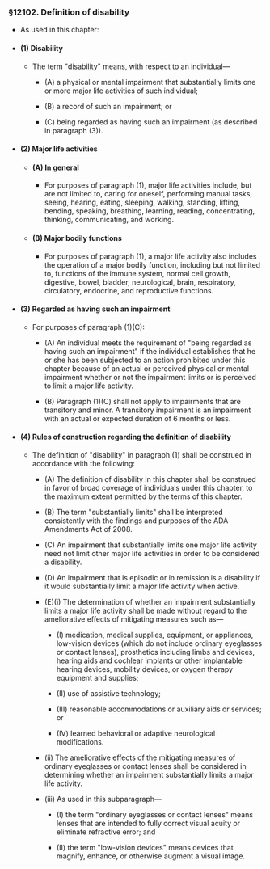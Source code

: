 ### §12102. Definition of disability
* As used in this chapter:

* #### (1) Disability
  * The term "disability" means, with respect to an individual—

    * (A) a physical or mental impairment that substantially limits one or more major life activities of such individual;

    * (B) a record of such an impairment; or

    * (C) being regarded as having such an impairment (as described in paragraph (3)).

* #### (2) Major life activities
  * #### (A) In general
    * For purposes of paragraph (1), major life activities include, but are not limited to, caring for oneself, performing manual tasks, seeing, hearing, eating, sleeping, walking, standing, lifting, bending, speaking, breathing, learning, reading, concentrating, thinking, communicating, and working.

  * #### (B) Major bodily functions
    * For purposes of paragraph (1), a major life activity also includes the operation of a major bodily function, including but not limited to, functions of the immune system, normal cell growth, digestive, bowel, bladder, neurological, brain, respiratory, circulatory, endocrine, and reproductive functions.

* #### (3) Regarded as having such an impairment
  * For purposes of paragraph (1)(C):

    * (A) An individual meets the requirement of "being regarded as having such an impairment" if the individual establishes that he or she has been subjected to an action prohibited under this chapter because of an actual or perceived physical or mental impairment whether or not the impairment limits or is perceived to limit a major life activity.

    * (B) Paragraph (1)(C) shall not apply to impairments that are transitory and minor. A transitory impairment is an impairment with an actual or expected duration of 6 months or less.

* #### (4) Rules of construction regarding the definition of disability
  * The definition of "disability" in paragraph (1) shall be construed in accordance with the following:

    * (A) The definition of disability in this chapter shall be construed in favor of broad coverage of individuals under this chapter, to the maximum extent permitted by the terms of this chapter.

    * (B) The term "substantially limits" shall be interpreted consistently with the findings and purposes of the ADA Amendments Act of 2008.

    * (C) An impairment that substantially limits one major life activity need not limit other major life activities in order to be considered a disability.

    * (D) An impairment that is episodic or in remission is a disability if it would substantially limit a major life activity when active.

    * (E)(i) The determination of whether an impairment substantially limits a major life activity shall be made without regard to the ameliorative effects of mitigating measures such as—

      * (I) medication, medical supplies, equipment, or appliances, low-vision devices (which do not include ordinary eyeglasses or contact lenses), prosthetics including limbs and devices, hearing aids and cochlear implants or other implantable hearing devices, mobility devices, or oxygen therapy equipment and supplies;

      * (II) use of assistive technology;

      * (III) reasonable accommodations or auxiliary aids or services; or

      * (IV) learned behavioral or adaptive neurological modifications.


    * (ii) The ameliorative effects of the mitigating measures of ordinary eyeglasses or contact lenses shall be considered in determining whether an impairment substantially limits a major life activity.

    * (iii) As used in this subparagraph—

      * (I) the term "ordinary eyeglasses or contact lenses" means lenses that are intended to fully correct visual acuity or eliminate refractive error; and

      * (II) the term "low-vision devices" means devices that magnify, enhance, or otherwise augment a visual image.